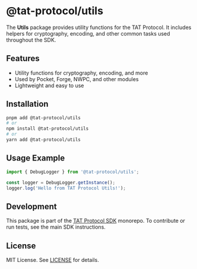 # @tat-protocol/utils

The **Utils** package provides utility functions for the TAT Protocol. It includes helpers for cryptography, encoding, and other common tasks used throughout the SDK.

## Features

- Utility functions for cryptography, encoding, and more
- Used by Pocket, Forge, NWPC, and other modules
- Lightweight and easy to use

## Installation

```bash
pnpm add @tat-protocol/utils
# or
npm install @tat-protocol/utils
# or
yarn add @tat-protocol/utils
```

## Usage Example

```typescript
import { DebugLogger } from '@tat-protocol/utils';

const logger = DebugLogger.getInstance();
logger.log('Hello from TAT Protocol Utils!');
```

## Development

This package is part of the [TAT Protocol SDK](../README.md) monorepo. To contribute or run tests, see the main SDK instructions.

## License

MIT License. See [LICENSE](../LICENSE) for details. 
